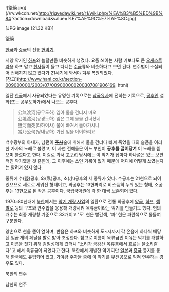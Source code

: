 ![箜篌.jpg](//rv.wkcdn.net/http://rigvedawiki.net/r1/wiki.php/%EA%B3%B5%ED%9B%84
?action=download&value=%E7%AE%9C%E7%AF%8C.jpg)

[JPG image (21.32 KB)]

箜篌

[한국](%ED%95%9C%EA%B5%AD.md)과 [중국](%EC%A4%91%EA%B5%AD.md)의 전통
[현악기](%ED%98%84%EC%95%85%EA%B8%B0.md).

서양 악기인 [하프](%ED%95%98%ED%94%84.md)와 놀랄만큼 비슷하게 생겼다. 요즘 쓰이는 사람 키보다도 큰
[오케스트라](%EC%98%A4%EC%BC%80%EC%8A%A4%ED%8A%B8%EB%9D%BC.md)용 하프 말고
[천사](%EC%B2%9C%EC%82%AC.md)들이 들고 다니는 [수금](%EC%88%98%EA%B8%88.md)류와 비슷하다고
보면 된다. 연주법이 소실되어 전해지지 않고 있다가 21세기에 와서야 겨우 복원되었다.  
[참고](http://www.hani.co.kr/section-009000000/2003/07/009000000200307081906169.
html)

일단 [한국](%ED%95%9C%EA%B5%AD.md)에서 사용되었다는 유명한 기록으로는
[삼국유사](%EC%82%BC%EA%B5%AD%EC%9C%A0%EC%82%AC.md)에 전하는 기록으로,
[공후인](%EA%B3%B5%ED%9B%84%EC%9D%B8.md) 설화(또는 공무도하가)에서 나오는 공후다.

> 公無渡河(공무도하) 임아 물을 건너지 마오  
公境渡河(공경도하) 임은 그예 물을 건너셨네  
墮河而死(타하이사) 물에 빠져서 돌아가시니  
當乃公何(당내공하) 가신 임을 어이하리요

백수광부의 아내가, 남편이 <del>[주사](%EC%A3%BC%EC%82%AC.md)</del>술에 취해서 물을 건너다 빠져 죽었을
때의 슬픔을 이러한 가사의 노래로 불렀고, 이 사연 전해들은 어느 부인이 **공후를 끌어당겨** 이 노래를 뜯으며 불렀다고 한다. 이걸로
봐서 [고구려](%EA%B3%A0%EA%B5%AC%EB%A0%A4.md) 당시에는 이 악기가 집마다 하나쯤은 있는 보편적인 악기였을 것
같은데, 그 이후에는 쓰인 기록이 없기 때문에 어디에 어떻게 쓰였는지는 알려져 있지 않다.

종류에 수(竪)공후, 와(臥)공후, 소(小)공후의 세 종류가 있다. 수공후는 21현으로 되어 있으므로 세로로 세워진 형태이고, 와공후는
13현짜리로 비스듬히 누워 있는 형태, 소공후는 13현으로 된 작은 공후이다.
[국립국악원](%EA%B5%AD%EB%A6%BD%EA%B5%AD%EC%95%85%EC%9B%90.md)에 각 한 대씩 보존되어 있다.

1970~80년대에 [북한](%EB%B6%81%ED%95%9C.md)에서는 [악기 개량 사업](%EB%B6%81%ED%95%9C%EC%9D%98%20%EC%95%85%EA%B8%B0%20%EA%B0%9C%EB%9F%89.md)의 일환으로 전통 와공후에
[양금](%EC%96%91%EA%B8%88.md), [하프](%ED%95%98%ED%94%84.md),
[쳄발로](%EC%B3%84%EB%B0%9C%EB%A1%9C.md) 등의 구조와 연주법을 응용해 개량시켜 옥류금이라는 악기를 만들기도
했다. 현의 개수는 최종 개량형 기준으로 33개이고 '도' 현은 빨간색, '파' 현은 파란색으로 물들여 구분한다.

양손으로 현을 뜯어 엱하며, 반음은 하프와 비슷하게 도~시까지 각 온음에 하나씩 배당된 일곱 개의 페달을 발로 밟아 조정한다. 참고로 이름이
옥류금인 이유는 악기를 개발하고 이름을 짓기 위해 [김일성](%EA%B9%80%EC%9D%BC%EC%84%B1.md)에게 갔더니
"소리가 [금강산](%EA%B8%88%EA%B0%95%EC%82%B0.md) 옥류봉에서 흐르는 물소리같다"고 해서 옥류금이 되었다고
한다. 북한에서 개발한 악기지만 [일본](%EC%9D%BC%EB%B3%B8.md)과
[중국](%EC%A4%91%EA%B5%AD.md) 등지를 통해 한국에도 유입되어 있고,
[가야금](%EA%B0%80%EC%95%BC%EA%B8%88.md) 주자들 중에 이 악기를 부전공으로 익혀 연주하는 경우도 있다.

북한의 연주

  
  

남한의 연주

